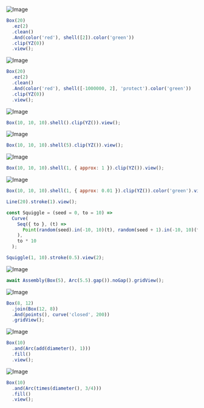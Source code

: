 ![Image](shape_2.md.$1.png)

```JavaScript
Box(20)
  .ez(2)
  .clean()
  .And(color('red'), shell([2]).color('green'))
  .clip(YZ(0))
  .view();
```

![Image](shape_2.md.$2.png)

```JavaScript
Box(20)
  .ez(2)
  .clean()
  .And(color('red'), shell([-1000000, 2], 'protect').color('green'))
  .clip(YZ(0))
  .view();
```

![Image](shape_2.md.$3.png)

```JavaScript
Box(10, 10, 10).shell().clip(YZ()).view();
```

![Image](shape_2.md.$4.png)

```JavaScript
Box(10, 10, 10).shell(5).clip(YZ()).view();
```

![Image](shape_2.md.$5.png)

```JavaScript
Box(10, 10, 10).shell(1, { approx: 1 }).clip(YZ()).view();
```

![Image](shape_2.md.$6.png)

```JavaScript
Box(10, 10, 10).shell(1, { approx: 0.01 }).clip(YZ()).color('green').view();
```

```JavaScript
Line(20).stroke(1).view();
```

```JavaScript
const Squiggle = (seed = 0, to = 10) =>
  Curve(
    Seq({ to }, (t) =>
      Point(random(seed).in(-10, 10)(t), random(seed + 1).in(-10, 10)(t))
    ),
    to * 10
  );
```

```JavaScript
Squiggle(1, 10).stroke(0.5).view(2);
```

![Image](shape_2.md.$9.png)

```JavaScript
await Assembly(Box(5), Arc(5.5).gap()).noGap().gridView();
```

![Image](shape_2.md.$10.png)

```JavaScript
Box(8, 12)
  .join(Box(12, 8))
  .And(points(), curve('closed', 200))
  .gridView();
```

![Image](shape_2.md.$11.png)

```JavaScript
Box(10)
  .and(Arc(add(diameter(), 1)))
  .fill()
  .view();
```

![Image](shape_2.md.$12.png)

```JavaScript
Box(10)
  .and(Arc(times(diameter(), 3/4)))
  .fill()
  .view();
```
